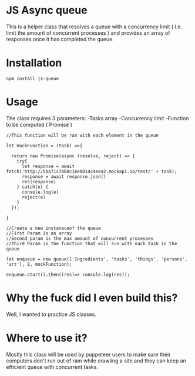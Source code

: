# JS Async queue

This is a helper class that resolves a queue with a concurrency limit ( I.e. limit the amount of concurrent processes ) and provides an array of responses once it has completed the queue.

# Installation

``` npm install js-queue ```

# Usage

The class requires 3 parameters:
-Tasks array
-Concurrency limit
-Function to be computed ( Promise )

```
//This function will be ran with each element in the queue

let mockFunction = (task) =>{

  return new Promise(async (resolve, reject) => {
    try{
      let response = await fetch('http://5ba71c7868c16e0014c4eea2.mockapi.io/test/' + task);
      response = await response.json()
      res(response)
    } catch(e) {
      console.log(e)
      reject(e)
    }
  });

}

//Create a new instanaceof the queue
//First Param is an array
//Second param is the max amount of concurrent processes
//Third Param is the function that will run with each task in the queue

let enqueue = new queue(['Ingredients', 'tasks', 'things', 'persons', 'art'], 2, mockFunction);

enqueue.start().then((res)=> console.log(res));

```

# Why the fuck did I even build this?

Well, I wanted to practice JS classes.

# Where to use it?

Mostly this class will be used by puppeteer users to make sure their computers don't run out of ram while crawling a site and they can keep an efficient queue with concurrent tasks.
